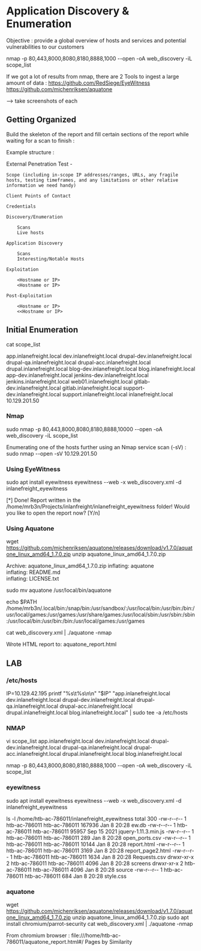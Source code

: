 # Application Discovery & Enumeration

Objective : provide a global overview of hosts and services and potential vulnerabilities to our customers

nmap -p 80,443,8000,8080,8180,8888,1000 --open -oA web_discovery -iL scope_list

If we got a lot of results from nmap, there are 2 Tools to ingest a large amount of data :
https://github.com/RedSiege/EyeWitness
https://github.com/michenriksen/aquatone

--> take screenshots of each

## Getting Organized

Build the skeleton of the report and fill certain sections of the report while waiting for a scan to finish :

Example structure :

External Penetration Test - <Client Name>

    Scope (including in-scope IP addresses/ranges, URLs, any fragile hosts, testing timeframes, and any limitations or other relative information we need handy)

    Client Points of Contact

    Credentials

    Discovery/Enumeration
        
        Scans
        Live hosts

    Application Discovery
        
        Scans
        Interesting/Notable Hosts
    
    Exploitation
        
        <Hostname or IP>
        <Hostname or IP>

    Post-Exploitation
        
        <Hostname or IP>
        <<Hostname or IP>

## Initial Enumeration

cat scope_list 

app.inlanefreight.local
dev.inlanefreight.local
drupal-dev.inlanefreight.local
drupal-qa.inlanefreight.local
drupal-acc.inlanefreight.local
drupal.inlanefreight.local
blog-dev.inlanefreight.local
blog.inlanefreight.local
app-dev.inlanefreight.local
jenkins-dev.inlanefreight.local
jenkins.inlanefreight.local
web01.inlanefreight.local
gitlab-dev.inlanefreight.local
gitlab.inlanefreight.local
support-dev.inlanefreight.local
support.inlanefreight.local
inlanefreight.local
10.129.201.50

### Nmap

sudo  nmap -p 80,443,8000,8080,8180,8888,10000 --open -oA web_discovery -iL scope_list 

Enumerating one of the hosts further using an Nmap service scan (-sV) :
sudo nmap --open -sV 10.129.201.50

### Using EyeWitness

sudo apt install eyewitness
eyewitness --web -x web_discovery.xml -d inlanefreight_eyewitness

[*] Done! Report written in the /home/mrb3n/Projects/inlanfreight/inlanefreight_eyewitness folder!
Would you like to open the report now? [Y/n]

### Using Aquatone

wget https://github.com/michenriksen/aquatone/releases/download/v1.7.0/aquatone_linux_amd64_1.7.0.zip
unzip aquatone_linux_amd64_1.7.0.zip 

Archive:  aquatone_linux_amd64_1.7.0.zip
  inflating: aquatone                
  inflating: README.md               
  inflating: LICENSE.txt 

sudo mv aquatone /usr/local/bin/aquatone

echo $PATH
/home/mrb3n/.local/bin:/snap/bin:/usr/sandbox/:/usr/local/bin:/usr/bin:/bin:/usr/local/games:/usr/games:/usr/share/games:/usr/local/sbin:/usr/sbin:/sbin:/usr/local/bin:/usr/bin:/bin:/usr/local/games:/usr/games

cat web_discovery.xml | ./aquatone -nmap

Wrote HTML report to: aquatone_report.html

## LAB

### /etc/hosts 

IP=10.129.42.195
printf "%s\t%s\n\n" "$IP" "app.inlanefreight.local dev.inlanefreight.local drupal-dev.inlanefreight.local drupal-qa.inlanefreight.local drupal-acc.inlanefreight.local drupal.inlanefreight.local blog.inlanefreight.local" | sudo tee -a /etc/hosts

### NMAP

vi scope_list
app.inlanefreight.local
dev.inlanefreight.local
drupal-dev.inlanefreight.local
drupal-qa.inlanefreight.local
drupal-acc.inlanefreight.local
drupal.inlanefreight.local
blog.inlanefreight.local


nmap -p 80,443,8000,8080,8180,8888,1000 --open -oA web_discovery -iL scope_list

### eyewitness

sudo apt install eyewitness
eyewitness --web -x web_discovery.xml -d inlanefreight_eyewitness

ls -l /home/htb-ac-786011/inlanefreight_eyewitness
total 300
-rw-r--r-- 1 htb-ac-786011 htb-ac-786011 167936 Jan  8 20:28 ew.db
-rw-r--r-- 1 htb-ac-786011 htb-ac-786011  95957 Sep 15  2021 jquery-1.11.3.min.js
-rw-r--r-- 1 htb-ac-786011 htb-ac-786011    289 Jan  8 20:28 open_ports.csv
-rw-r--r-- 1 htb-ac-786011 htb-ac-786011  10144 Jan  8 20:28 report.html
-rw-r--r-- 1 htb-ac-786011 htb-ac-786011   3169 Jan  8 20:28 report_page2.html
-rw-r--r-- 1 htb-ac-786011 htb-ac-786011   1634 Jan  8 20:28 Requests.csv
drwxr-xr-x 2 htb-ac-786011 htb-ac-786011   4096 Jan  8 20:28 screens
drwxr-xr-x 2 htb-ac-786011 htb-ac-786011   4096 Jan  8 20:28 source
-rw-r--r-- 1 htb-ac-786011 htb-ac-786011    684 Jan  8 20:28 style.css

### aquatone

wget https://github.com/michenriksen/aquatone/releases/download/v1.7.0/aquatone_linux_amd64_1.7.0.zip
unzip aquatone_linux_amd64_1.7.0.zip
sudo apt install chromium/parrot-security
cat web_discovery.xml | ./aquatone -nmap

From chromium browser :
file:///home/htb-ac-786011/aquatone_report.html#/
Pages by Similarity
